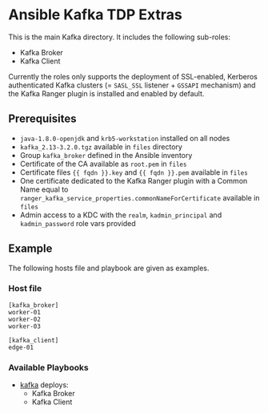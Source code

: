 # Ansible Kafka TDP Extras

This is the main Kafka directory. It includes the following sub-roles:

- Kafka Broker
- Kafka Client

Currently the roles only supports the deployment of SSL-enabled, Kerberos authenticated Kafka clusters (= `SASL_SSL` listener + `GSSAPI` mechanism) and the Kafka Ranger plugin is installed and enabled by default.

## Prerequisites

- `java-1.8.0-openjdk` and `krb5-workstation` installed on all nodes
- `kafka_2.13-3.2.0.tgz` available in `files` directory
- Group `kafka_broker` defined in the Ansible inventory
- Certificate of the CA available as `root.pem` in `files`
- Certificate files `{{ fqdn }}.key` and `{{ fqdn }}.pem` available in `files`
- One certificate dedicated to the Kafka Ranger plugin with a Common Name equal to `ranger_kafka_service_properties.commonNameForCertificate` available in `files`
- Admin access to a KDC with the `realm`, `kadmin_principal` and `kadmin_password` role vars provided

## Example

The following hosts file and playbook are given as examples.

### Host file

```
[kafka_broker]
worker-01
worker-02
worker-03

[kafka_client]
edge-01
```

### Available Playbooks

- [kafka](../../playbooks/kafka.yml) deploys:
  - Kafka Broker
  - Kafka Client
